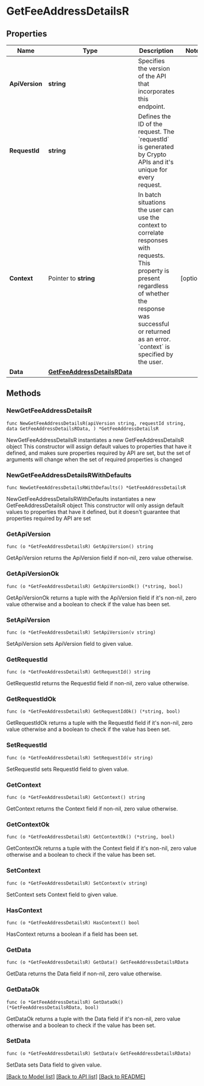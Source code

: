 # GetFeeAddressDetailsR

## Properties

Name | Type | Description | Notes
------------ | ------------- | ------------- | -------------
**ApiVersion** | **string** | Specifies the version of the API that incorporates this endpoint. | 
**RequestId** | **string** | Defines the ID of the request. The &#x60;requestId&#x60; is generated by Crypto APIs and it&#39;s unique for every request. | 
**Context** | Pointer to **string** | In batch situations the user can use the context to correlate responses with requests. This property is present regardless of whether the response was successful or returned as an error. &#x60;context&#x60; is specified by the user. | [optional] 
**Data** | [**GetFeeAddressDetailsRData**](GetFeeAddressDetailsRData.md) |  | 

## Methods

### NewGetFeeAddressDetailsR

`func NewGetFeeAddressDetailsR(apiVersion string, requestId string, data GetFeeAddressDetailsRData, ) *GetFeeAddressDetailsR`

NewGetFeeAddressDetailsR instantiates a new GetFeeAddressDetailsR object
This constructor will assign default values to properties that have it defined,
and makes sure properties required by API are set, but the set of arguments
will change when the set of required properties is changed

### NewGetFeeAddressDetailsRWithDefaults

`func NewGetFeeAddressDetailsRWithDefaults() *GetFeeAddressDetailsR`

NewGetFeeAddressDetailsRWithDefaults instantiates a new GetFeeAddressDetailsR object
This constructor will only assign default values to properties that have it defined,
but it doesn't guarantee that properties required by API are set

### GetApiVersion

`func (o *GetFeeAddressDetailsR) GetApiVersion() string`

GetApiVersion returns the ApiVersion field if non-nil, zero value otherwise.

### GetApiVersionOk

`func (o *GetFeeAddressDetailsR) GetApiVersionOk() (*string, bool)`

GetApiVersionOk returns a tuple with the ApiVersion field if it's non-nil, zero value otherwise
and a boolean to check if the value has been set.

### SetApiVersion

`func (o *GetFeeAddressDetailsR) SetApiVersion(v string)`

SetApiVersion sets ApiVersion field to given value.


### GetRequestId

`func (o *GetFeeAddressDetailsR) GetRequestId() string`

GetRequestId returns the RequestId field if non-nil, zero value otherwise.

### GetRequestIdOk

`func (o *GetFeeAddressDetailsR) GetRequestIdOk() (*string, bool)`

GetRequestIdOk returns a tuple with the RequestId field if it's non-nil, zero value otherwise
and a boolean to check if the value has been set.

### SetRequestId

`func (o *GetFeeAddressDetailsR) SetRequestId(v string)`

SetRequestId sets RequestId field to given value.


### GetContext

`func (o *GetFeeAddressDetailsR) GetContext() string`

GetContext returns the Context field if non-nil, zero value otherwise.

### GetContextOk

`func (o *GetFeeAddressDetailsR) GetContextOk() (*string, bool)`

GetContextOk returns a tuple with the Context field if it's non-nil, zero value otherwise
and a boolean to check if the value has been set.

### SetContext

`func (o *GetFeeAddressDetailsR) SetContext(v string)`

SetContext sets Context field to given value.

### HasContext

`func (o *GetFeeAddressDetailsR) HasContext() bool`

HasContext returns a boolean if a field has been set.

### GetData

`func (o *GetFeeAddressDetailsR) GetData() GetFeeAddressDetailsRData`

GetData returns the Data field if non-nil, zero value otherwise.

### GetDataOk

`func (o *GetFeeAddressDetailsR) GetDataOk() (*GetFeeAddressDetailsRData, bool)`

GetDataOk returns a tuple with the Data field if it's non-nil, zero value otherwise
and a boolean to check if the value has been set.

### SetData

`func (o *GetFeeAddressDetailsR) SetData(v GetFeeAddressDetailsRData)`

SetData sets Data field to given value.



[[Back to Model list]](../README.md#documentation-for-models) [[Back to API list]](../README.md#documentation-for-api-endpoints) [[Back to README]](../README.md)



